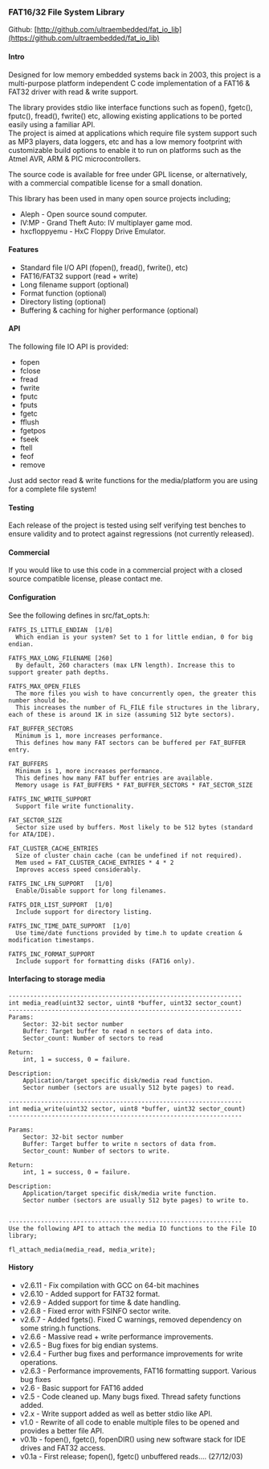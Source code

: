 ### FAT16/32 File System Library

Github:   [http://github.com/ultraembedded/fat_io_lib](https://github.com/ultraembedded/fat_io_lib)

#### Intro

Designed for low memory embedded systems back in 2003, this project is a multi-purpose platform independent C code implementation of a FAT16 & FAT32 driver with read & write support.

The library provides stdio like interface functions such as fopen(), fgetc(), fputc(), fread(), fwrite() etc, allowing existing applications to be ported easily using a familiar API.  
The project is aimed at applications which require file system support such as MP3 players, data loggers, etc and has a low memory footprint with customizable build options to enable it to run on platforms such as the Atmel AVR, ARM & PIC microcontrollers.

The source code is available for free under GPL license, or alternatively, with a commercial compatible license for a small donation.

This library has been used in many open source projects including;
* Aleph - Open source sound computer.
* IV:MP - Grand Theft Auto: IV multiplayer game mod.
* hxcfloppyemu - HxC Floppy Drive Emulator.

#### Features

* Standard file I/O API (fopen(), fread(), fwrite(), etc)
* FAT16/FAT32 support (read + write)
* Long filename support (optional)
* Format function (optional)
* Directory listing (optional)
* Buffering & caching for higher performance (optional)

#### API

The following file IO API is provided:

* fopen
* fclose
* fread
* fwrite
* fputc
* fputs
* fgetc
* fflush
* fgetpos
* fseek
* ftell
* feof
* remove

Just add sector read & write functions for the media/platform you are using for a complete file system!

#### Testing

Each release of the project is tested using self verifying test benches to ensure validity and to protect against regressions (not currently released).

#### Commercial

If you would like to use this code in a commercial project with a closed source compatible license, please contact me.

#### Configuration
See the following defines in src/fat_opts.h:

```
FATFS_IS_LITTLE_ENDIAN 	[1/0]
  Which endian is your system? Set to 1 for little endian, 0 for big endian.

FATFS_MAX_LONG_FILENAME	[260]
  By default, 260 characters (max LFN length). Increase this to support greater path depths.

FATFS_MAX_OPEN_FILES 	
  The more files you wish to have concurrently open, the greater this number should be.
  This increases the number of FL_FILE file structures in the library, each of these is around 1K in size (assuming 512 byte sectors).

FAT_BUFFER_SECTORS
  Minimum is 1, more increases performance.
  This defines how many FAT sectors can be buffered per FAT_BUFFER entry.

FAT_BUFFERS
  Minimum is 1, more increases performance.
  This defines how many FAT buffer entries are available.
  Memory usage is FAT_BUFFERS * FAT_BUFFER_SECTORS * FAT_SECTOR_SIZE

FATFS_INC_WRITE_SUPPORT
  Support file write functionality.

FAT_SECTOR_SIZE
  Sector size used by buffers. Most likely to be 512 bytes (standard for ATA/IDE).

FAT_CLUSTER_CACHE_ENTRIES
  Size of cluster chain cache (can be undefined if not required).
  Mem used = FAT_CLUSTER_CACHE_ENTRIES * 4 * 2
  Improves access speed considerably.

FATFS_INC_LFN_SUPPORT 	[1/0]
  Enable/Disable support for long filenames.

FATFS_DIR_LIST_SUPPORT 	[1/0]
  Include support for directory listing.

FATFS_INC_TIME_DATE_SUPPORT  [1/0]
  Use time/date functions provided by time.h to update creation & modification timestamps.

FATFS_INC_FORMAT_SUPPORT
  Include support for formatting disks (FAT16 only).
```


#### Interfacing to storage media
```
-----------------------------------------------------------------
int media_read(uint32 sector, uint8 *buffer, uint32 sector_count)
-----------------------------------------------------------------
Params:
    Sector: 32-bit sector number
    Buffer: Target buffer to read n sectors of data into.
    Sector_count: Number of sectors to read

Return: 
    int, 1 = success, 0 = failure.

Description:
    Application/target specific disk/media read function.
    Sector number (sectors are usually 512 byte pages) to read.

-----------------------------------------------------------------
int media_write(uint32 sector, uint8 *buffer, uint32 sector_count)
-----------------------------------------------------------------

Params:
    Sector: 32-bit sector number
    Buffer: Target buffer to write n sectors of data from.
    Sector_count: Number of sectors to write.

Return: 
    int, 1 = success, 0 = failure.

Description:
    Application/target specific disk/media write function.
    Sector number (sectors are usually 512 byte pages) to write to.


-----------------------------------------------------------------
Use the following API to attach the media IO functions to the File IO library;

fl_attach_media(media_read, media_write);
```

#### History

* v2.6.11 - Fix compilation with GCC on 64-bit machines
* v2.6.10 - Added support for FAT32 format.
* v2.6.9 - Added support for time & date handling.
* v2.6.8 - Fixed error with FSINFO sector write.
* v2.6.7 - Added fgets(). Fixed C warnings, removed dependency on some string.h functions.
* v2.6.6 - Massive read + write performance  improvements.
* v2.6.5 - Bug fixes for big endian systems.
* v2.6.4 - Further bug fixes and performance improvements for write operations.
* v2.6.3 - Performance improvements, FAT16 formatting support. Various bug fixes
* v2.6 - Basic support for FAT16 added
* v2.5 - Code cleaned up. Many bugs fixed. Thread safety functions added.
* v2.x - Write support added as well as better stdio like API.
* v1.0 - Rewrite of all code to enable multiple files to be opened and provides a better file API.
* v0.1b - fopen(), fgetc(), fopenDIR() using new software stack for IDE drives and FAT32 access.
* v0.1a - First release; fopen(), fgetc() unbuffered reads.... (27/12/03)
